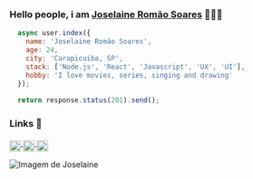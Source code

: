 ### Hello people, i am [Joselaine Romão Soares](https://github.com/joselainejrs/joselaineRomaoSoares/) 🙋🏾‍♀️

```javascript
  async user.index({
    name: 'Joselaine Romão Soares',
    age: 24,
    city: 'Carapicuiba, SP',
    stack: ['Node.js', 'React', 'Javascript', 'UX', 'UI'],
    hobby: 'I love movies, series, singing and drawing'
  });
  
  return response.status(201).send();
```

### Links 🔗
<p float="left">
  <a href="https://github.com/joselainejrs">
    <img src="https://github.com/joselainejrs/joselaineRomaoSoares/blob/master/img/icon/github-image.svg"  align="middle" width="20px" />
  </a>
  <a href="https://www.linkedin.com/in/joselaine-soares/">
    <img src="https://github.com/joselainejrs/joselaineRomaoSoares/blob/master/img/icon/linkedin.svg"  align="middle" width="20px"/>
  </a>
  <a href="https://www.instagram.com/lainecreating/">
    <img src="https://github.com/joselainejrs/joselaineRomaoSoares/blob/master/img/icon/instagram.svg"  align="middle" width="20px"/>
  </a>
</p>

![Imagem de Joselaine](https://github.com/joselainejrs/joselaineRomaoSoares/blob/master/img/joselaine.png)

<!--
**joselainejrs/joselainejrs** is a ✨ _special_ ✨ repository because its `README.md` (this file) appears on your GitHub profile.

Here are some ideas to get you started:

- 🔭 I’m currently working on ...
- 🌱 I’m currently learning ...
- 👯 I’m looking to collaborate on ...
- 🤔 I’m looking for help with ...
- 💬 Ask me about ...
- 📫 How to reach me: ...
- 😄 Pronouns: ...
- ⚡ Fun fact: ...
-->
